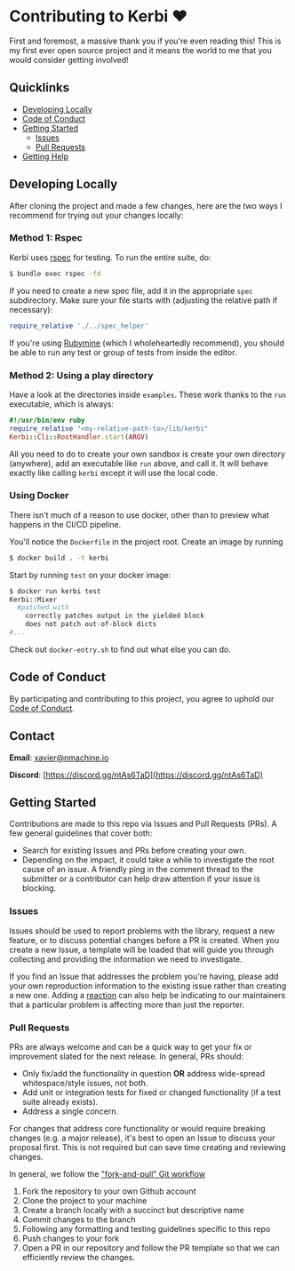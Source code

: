 # Contributing to Kerbi ♥️

First and foremost, a massive thank you if you're even reading this! This is my first ever open source project and it means the world to me that you would consider getting involved!

## Quicklinks

* [Developing Locally](#developing-locally)
* [Code of Conduct](#code-of-conduct)
* [Getting Started](#getting-started)
    * [Issues](#issues)
    * [Pull Requests](#pull-requests)
* [Getting Help](#getting-help)


## Developing Locally

After cloning the project and made a few changes, here are
the two ways I recommend for trying out your changes locally:

### Method 1: Rspec

Kerbi uses [rspec](https://rspec.info/) for testing. To run the entire suite, do:

```bash
$ bundle exec rspec -fd 
```

If you need to create a new spec file, add it in the appropriate `spec`
subdirectory. Make sure your file starts with (adjusting the relative path if necessary):

```ruby
require_relative './../spec_helper'
```

If you're using [Rubymine](https://www.jetbrains.com/ruby/) 
(which I wholeheartedly recommend), you should be able to run any test or
group of tests from inside the editor.

### Method 2: Using a play directory

Have a look at the directories inside `examples`. These work thanks to 
the `run` executable, which is always:

```ruby
#!/usr/bin/env ruby
require_relative "<my-relative-path-to>/lib/kerbi"
Kerbi::Cli::RootHandler.start(ARGV)
```   

All you need to do to create your own sandbox is create your own
directory (anywhere), add an executable like `run` above, and call it. 
It will behave exactly like calling `kerbi` except it will use the local code.

### Using Docker

There isn't much of a reason to use docker, other than to preview 
what happens in the CI/CD pipeline.

You'll notice the `Dockerfile` in the project root. Create an image by running
```bash
$ docker build . -t kerbi
```

Start by running `test` on your docker image:

```bash
$ docker run kerbi test
Kerbi::Mixer
  #patched_with
    correctly patches output in the yielded block
    does not patch out-of-block dicts
#...
```
Check out `docker-entry.sh` to find out what else you can do.

## Code of Conduct

By participating and contributing to this project, you agree to uphold our [Code of Conduct](https://github.com/nmachine-io/kerbi/blob/master/CODE_OF_CONDUCT.md).

## Contact

**Email**: [xavier@nmachine.io](xavier@nmachine.io)

**Discord**: [https://discord.gg/ntAs6TaD](https://discord.gg/ntAs6TaD)

## Getting Started

Contributions are made to this repo via Issues and Pull Requests (PRs). A few general guidelines that cover both:

- Search for existing Issues and PRs before creating your own.
- Depending on the impact, it could take a while to investigate the root cause of an issue. A friendly ping in the comment thread to the submitter or a contributor can help draw attention if your issue is blocking.

### Issues

Issues should be used to report problems with the library, request a new feature, or to discuss potential changes before a PR is created. When you create a new Issue, a template will be loaded that will guide you through collecting and providing the information we need to investigate.

If you find an Issue that addresses the problem you're having, please add your own reproduction information to the existing issue rather than creating a new one. Adding a [reaction](https://github.blog/2016-03-10-add-reactions-to-pull-requests-issues-and-comments/) can also help be indicating to our maintainers that a particular problem is affecting more than just the reporter.

### Pull Requests

PRs are always welcome and can be a quick way to get your fix or improvement slated for the next release. In general, PRs should:

- Only fix/add the functionality in question **OR** address wide-spread whitespace/style issues, not both.
- Add unit or integration tests for fixed or changed functionality (if a test suite already exists).
- Address a single concern.

For changes that address core functionality or would require breaking changes (e.g. a major release), it's best to open an Issue to discuss your proposal first. This is not required but can save time creating and reviewing changes.

In general, we follow the ["fork-and-pull" Git workflow](https://github.com/susam/gitpr)

1. Fork the repository to your own Github account
2. Clone the project to your machine
3. Create a branch locally with a succinct but descriptive name
4. Commit changes to the branch
5. Following any formatting and testing guidelines specific to this repo
6. Push changes to your fork
7. Open a PR in our repository and follow the PR template so that we can efficiently review the changes.

